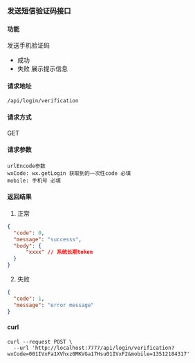 
### 发送短信验证码接口

#### 功能
发送手机验证码
- 成功
- 失败 展示提示信息


#### 请求地址
```text
/api/login/verification
```

#### 请求方式
GET

#### 请求参数
```text
urlEncode参数
wxCode: wx.getLogin 获取到的一次性code 必填
mobile: 手机号 必填
```

#### 返回结果
1. 正常
```json
{
  "code": 0,
  "message": "successs",
  "body": {
      "xxxx" // 系统长期token
  }
}
```

2. 失败
```json
{
  "code": 1,
  "message": "error message"
}
```

#### curl
```text
curl --request POST \
  --url 'http://localhost:7777/api/login/verification?wxCode=001IVxFa1XVhxz0MKVGa17Hsu01IVxF2&mobile=13512184317'
```